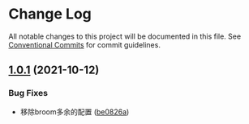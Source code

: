 # Change Log

All notable changes to this project will be documented in this file.
See [Conventional Commits](https://conventionalcommits.org) for commit guidelines.

## [1.0.1](https://github.com/vividcat/broom/compare/@vividcat/eslint-config@1.0.1...@vividcat/eslint-config@1.0.1) (2021-10-12)


### Bug Fixes

* 移除broom多余的配置 ([be0826a](https://github.com/vividcat/broom/commit/be0826a08f936859671bbd39dbbf675d0c053883))

